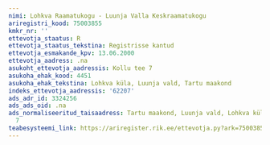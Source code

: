 ```yaml
---
nimi: Lohkva Raamatukogu - Luunja Valla Keskraamatukogu
ariregistri_kood: 75003855
kmkr_nr: ''
ettevotja_staatus: R
ettevotja_staatus_tekstina: Registrisse kantud
ettevotja_esmakande_kpv: 13.06.2000
ettevotja_aadress: .na
asukoht_ettevotja_aadressis: Kollu tee 7
asukoha_ehak_kood: 4451
asukoha_ehak_tekstina: Lohkva küla, Luunja vald, Tartu maakond
indeks_ettevotja_aadressis: '62207'
ads_adr_id: 3324256
ads_ads_oid: .na
ads_normaliseeritud_taisaadress: Tartu maakond, Luunja vald, Lohkva küla, Kollu tee
  7
teabesysteemi_link: https://ariregister.rik.ee/ettevotja.py?ark=75003855&ref=rekvisiidid
---
```


